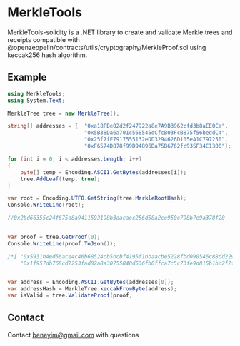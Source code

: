 
# MerkleTools

MerkleTools-solidity is a .NET library to create and validate Merkle trees and receipts compatible with @openzeppelin/contracts/utils/cryptography/MerkleProof.sol using keccak256 hash algorithm.


## Example

```c#
using MerkleTools;
using System.Text;

MerkleTree tree = new MerkleTree();

string[] addresses = {  "0xa18FBe02d2f247922a8e7A9B3962cfd3b8aEE0Ca", 
                        "0x5B38Da6a701c568545dCfcB03FcB875f56beddC4", 
                        "0x25f7fF7917555132eDD3294626D105eA1C797250", 
                        "0xF6574D878f99D94896Da75B6762fc935F34C1300"};

for (int i = 0; i < addresses.Length; i++)
{
    byte[] temp = Encoding.ASCII.GetBytes(addresses[i]);
    tree.AddLeaf(temp, true);
}

var root = Encoding.UTF8.GetString(tree.MerkleRootHash);
Console.WriteLine(root);

//0x2bd66355c24f675a8a9411593198b3aacaec256d58a2ce950c798b7e9a378f28


var proof = tree.GetProof(0);
Console.WriteLine(proof.ToJson());

/*[ "0x5931b4ed56ace4c46b68524cb5bcbf4195f1bbaacbe5228fbd090546c88dd229",
    "0x1f957db768cd7253fad82a8a30755840d536fb0ffca7c5c73fe9d815b1bc2f2f"]*/


var address = Encoding.ASCII.GetBytes(addresses[0]);
var addressHash = MerkleTree.keccakFromByte(address);
var isValid = tree.ValidateProof(proof,
```

## Contact

Contact [beneyim@gmail.com](mailto:beneyim@gmail.com) with questions